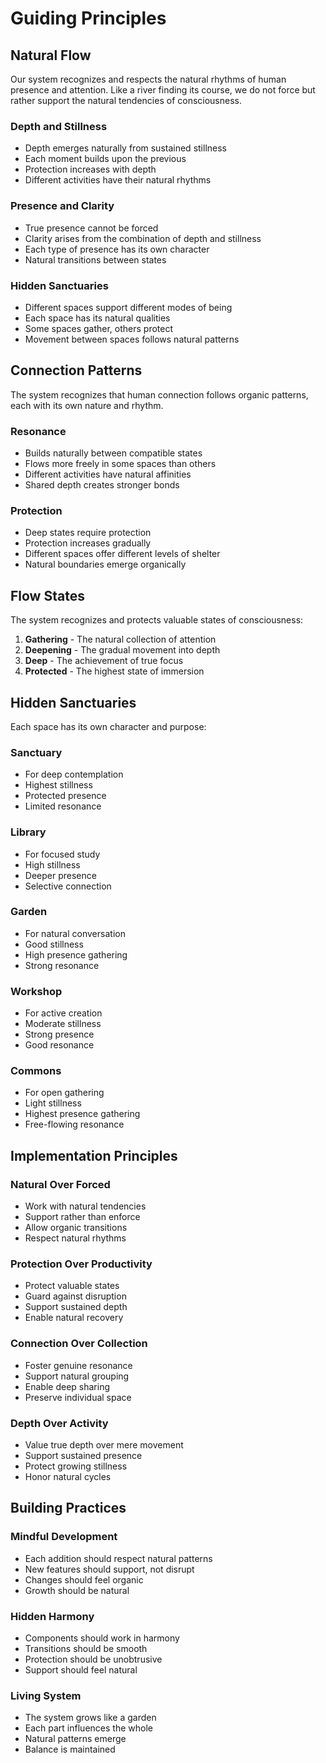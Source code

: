 # Guiding Principles

## Natural Flow
Our system recognizes and respects the natural rhythms of human presence and attention. Like a river finding its course, we do not force but rather support the natural tendencies of consciousness.

### Depth and Stillness
- Depth emerges naturally from sustained stillness
- Each moment builds upon the previous
- Protection increases with depth
- Different activities have their natural rhythms

### Presence and Clarity
- True presence cannot be forced
- Clarity arises from the combination of depth and stillness
- Each type of presence has its own character
- Natural transitions between states

### Hidden Sanctuaries
- Different spaces support different modes of being
- Each space has its natural qualities
- Some spaces gather, others protect
- Movement between spaces follows natural patterns

## Connection Patterns
The system recognizes that human connection follows organic patterns, each with its own nature and rhythm.

### Resonance
- Builds naturally between compatible states
- Flows more freely in some spaces than others
- Different activities have natural affinities
- Shared depth creates stronger bonds

### Protection
- Deep states require protection
- Protection increases gradually
- Different spaces offer different levels of shelter
- Natural boundaries emerge organically

## Flow States
The system recognizes and protects valuable states of consciousness:

1. **Gathering** - The natural collection of attention
2. **Deepening** - The gradual movement into depth
3. **Deep** - The achievement of true focus
4. **Protected** - The highest state of immersion

## Hidden Sanctuaries
Each space has its own character and purpose:

### Sanctuary
- For deep contemplation
- Highest stillness
- Protected presence
- Limited resonance

### Library
- For focused study
- High stillness
- Deeper presence
- Selective connection

### Garden
- For natural conversation
- Good stillness
- High presence gathering
- Strong resonance

### Workshop
- For active creation
- Moderate stillness
- Strong presence
- Good resonance

### Commons
- For open gathering
- Light stillness
- Highest presence gathering
- Free-flowing resonance

## Implementation Principles

### Natural Over Forced
- Work with natural tendencies
- Support rather than enforce
- Allow organic transitions
- Respect natural rhythms

### Protection Over Productivity
- Protect valuable states
- Guard against disruption
- Support sustained depth
- Enable natural recovery

### Connection Over Collection
- Foster genuine resonance
- Support natural grouping
- Enable deep sharing
- Preserve individual space

### Depth Over Activity
- Value true depth over mere movement
- Support sustained presence
- Protect growing stillness
- Honor natural cycles

## Building Practices

### Mindful Development
- Each addition should respect natural patterns
- New features should support, not disrupt
- Changes should feel organic
- Growth should be natural

### Hidden Harmony
- Components should work in harmony
- Transitions should be smooth
- Protection should be unobtrusive
- Support should feel natural

### Living System
- The system grows like a garden
- Each part influences the whole
- Natural patterns emerge
- Balance is maintained 
